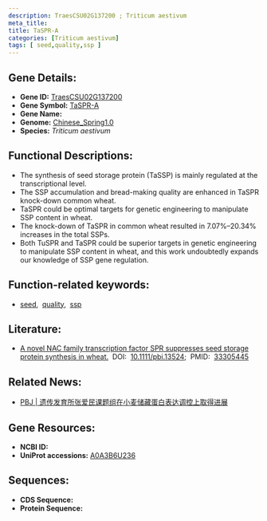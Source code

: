 ```yaml
---
description: TraesCSU02G137200 ; Triticum aestivum
meta_title:
title: TaSPR-A
categories: [Triticum aestivum]
tags: [ seed,quality,ssp ]
---
```


## Gene Details:
- **Gene ID:**	[TraesCSU02G137200](https://ensembl.gramene.org/Triticum_aestivum/Gene/Summary?g=TraesCSU02G137200)
- **Gene Symbol:** <u>TaSPR-A</u>
- **Gene Name:** 
- **Genome:** [Chinese_Spring1.0](https://ensembl.gramene.org/Triticum_aestivum/Info/Index)
- **Species:** *Triticum aestivum*

## Functional Descriptions:
   - The synthesis of seed storage protein (TaSSP) is mainly regulated at the transcriptional level.
   - The SSP accumulation and bread-making quality are enhanced in TaSPR knock-down common wheat.
   - TaSPR could be optimal targets for genetic engineering to manipulate SSP content in wheat.
   - The knock-down of TaSPR in common wheat resulted in 7.07%–20.34% increases in the total SSPs.
   - Both TuSPR and TaSPR could be superior targets in genetic engineering to manipulate SSP content in wheat, and this work undoubtedly expands our knowledge of SSP gene regulation.

## Function-related keywords:
   - [seed](/tags/seed/),&nbsp;&nbsp;[quality](/tags/quality/),&nbsp;&nbsp;[ssp](/tags/ssp/)

## Literature:
   - [A novel NAC family transcription factor SPR suppresses seed storage protein synthesis in wheat.]( https://onlinelibrary.wiley.com/doi/10.1111/pbi.13524)&nbsp;&nbsp;DOI:&nbsp;&nbsp;[10.1111/pbi.13524](https://onlinelibrary.wiley.com/doi/10.1111/pbi.13524);&nbsp;&nbsp;PMID:&nbsp;&nbsp;[33305445](https://pubmed.ncbi.nlm.nih.gov/33305445/)

## Related News:
   - [PBJ | 遗传发育所张爱民课题组在小麦储藏蛋白表达调控上取得进展](https://mp.weixin.qq.com/s?__biz=Mzg3MDEwNDEyMg==&mid=2247509894&idx=2&sn=933977cf88544197fa16b5cc5bde5965&chksm=ce900ad3f9e783c562598f2776a31a2c49b6984367834ae5433330345f913b90d0037b625ccc&scene=27#wechat_redirect)

## Gene Resources:
- **NCBI ID:**  [](https://www.ncbi.nlm.nih.gov/gene/?term=)
- **UniProt accessions:** [A0A3B6U236](https://www.uniprot.org/uniprotkb/A0A3B6U236/entry)



## Sequences:
- **CDS Sequence:**
- **Protein Sequence:**
